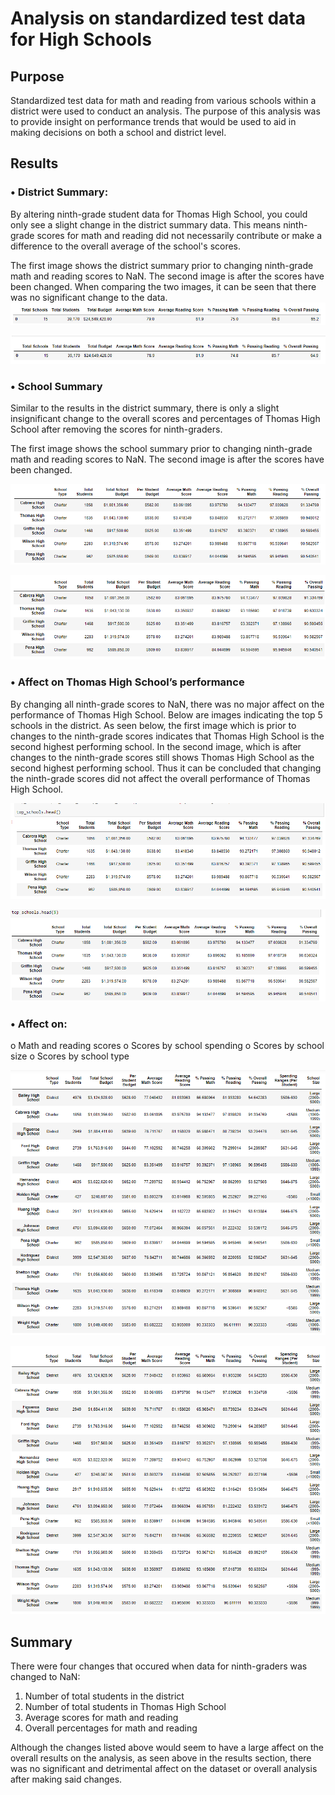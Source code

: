 # Analysis on standardized test data for High Schools
## Purpose

Standardized test data for math and reading from various schools within a district were used to conduct an analysis. The purpose of this analysis was to provide insight on performance trends that would be used to aid in making decisions on both a school and district level.

## Results

### •	District Summary: 
By altering ninth-grade student data for Thomas High School, you could only see a slight change in the district summary data. This means ninth-grade scores for math and reading did not necessarily contribute or make a difference to the overall average of the school's scores.
           
The first image shows the district summary prior to changing ninth-grade math and reading scores to NaN. The second image is after the scores have been changed. When comparing the two images, it can be seen that there was no significant change to the data.
![district_summary_before_ninth_grade_change](district_summary_before_ninth_grade_change.png)

![district_summary_after_ninth_grade_change](district_summary_after_ninth_grade_change.png)

### •	School Summary

Similar to the results in the district summary, there is only a slight insignificant change to the overall scores and percentages of Thomas High School after removing the scores for ninth-graders.

The first image shows the school summary prior to changing ninth-grade math and reading scores to NaN. The second image is after the scores have been changed. 

![school_summary_before_ninth_grade_change](school_summary_before_ninth_grade_change.png)

![school_summary_after_ninth_grade_change](school_summary_after_ninth_grade_change.png)

### •	Affect on Thomas High School’s performance

By changing all ninth-grade scores to NaN, there was no major affect on the performance of Thomas High School. Below are images indicating the top 5 schools in the district. As seen below, the first image which is prior to changes to the ninth-grade scores indicates that Thomas High School is the second highest performing school. In the second image, which is after changes to the ninth-grade scores still shows Thomas High School as the second highest performing school. Thus it can be concluded that changing the ninth-grade scores did not affect the overall performance of Thomas High School.

![top5_before_ninth_grade_change](top5_before_ninth_grade_change.png)

![top5_after_ninth_grade_change](top5_after_ninth_grade_change.png)

### •	Affect on:
   o Math and reading scores
   o Scores by school spending
   o Scores by school size
   o Scores by school type

![per_school_summary_before_ninth_grade_change](per_school_summary_before_ninth_grade_change.png)

![per_school_summary_after_ninth_grade_change](per_school_summary_after_ninth_grade_change.png)

## Summary

There were four changes that occured when data for ninth-graders was changed to NaN: 

1. Number of total students in the district
2. Number of total students in Thomas High School
3. Average scores for math and reading
4. Overall percentages for math and reading

Although the changes listed above would seem to have a large affect on the overall results on the analysis, as seen above in the results section, there was no significant and detrimental affect on the dataset or overall analysis after making said changes.
